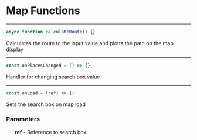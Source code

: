 # Map Functions

-----

```js
async function calculateRoute() {}
```
Calculates the route to the input value and plotts the path on the map display

-----

```js
const onPlacesChanged = () => {}
```
Handler for changing search box value

-----

```js
const onLoad = (ref) => {}
```
Sets the search box on map load
### Parameters
&nbsp;&nbsp;&nbsp;&nbsp;&nbsp;&nbsp;**ref** - Reference to search box 
